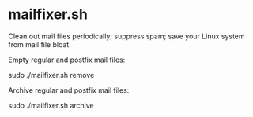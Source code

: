 mailfixer.sh
============

Clean out mail files periodically; suppress spam; save your Linux system from mail file bloat.

Empty regular and postfix mail files:

sudo ./mailfixer.sh remove

Archive regular and postfix mail files:

sudo ./mailfixer.sh archive

